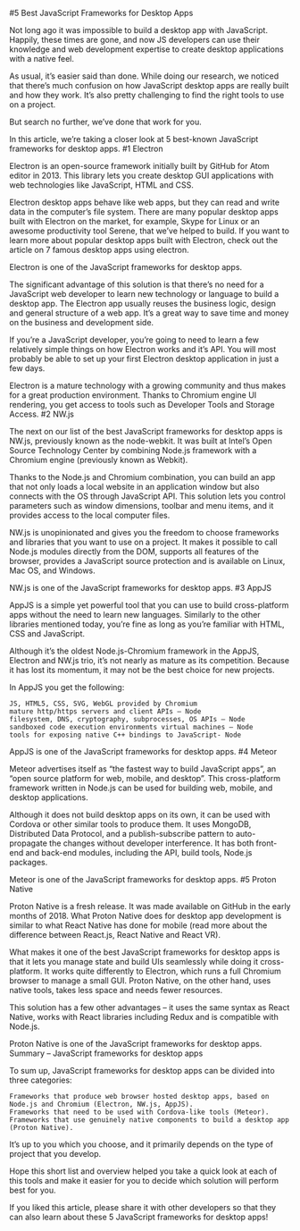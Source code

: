 #5 Best JavaScript Frameworks for Desktop Apps

Not long ago it was impossible to build a desktop app with JavaScript. Happily, these times are gone, and now JS developers can use their knowledge and web development expertise to create desktop applications with a native feel.

As usual, it’s easier said than done. While doing our research, we noticed that there’s much confusion on how JavaScript desktop apps are really built and how they work. It’s also pretty challenging to find the right tools to use on a project.

But search no further, we’ve done that work for you.

In this article, we’re taking a closer look at 5 best-known JavaScript frameworks for desktop apps.
#1 Electron

Electron is an open-source framework initially built by GitHub for Atom editor in 2013. This library lets you create desktop GUI applications with web technologies like JavaScript, HTML and CSS.

Electron desktop apps behave like web apps, but they can read and write data in the computer’s file system. There are many popular desktop apps built with Electron on the market, for example, Skype for Linux or an awesome productivity tool Serene, that we’ve helped to build. If you want to learn more about popular desktop apps built with Electron, check out the article on 7 famous desktop apps using electron.

Electron is one of the JavaScript frameworks for desktop apps.

The significant advantage of this solution is that there’s no need for a JavaScript web developer to learn new technology or language to build a desktop app. The Electron app usually reuses the business logic, design and general structure of a web app. It’s a great way to save time and money on the business and development side.

If you’re a JavaScript developer, you’re going to need to learn a few relatively simple things on how Electron works and it’s API. You will most probably be able to set up your first Electron desktop application in just a few days.

Electron is a mature technology with a growing community and thus makes for a great production environment. Thanks to Chromium engine UI rendering, you get access to tools such as Developer Tools and Storage Access.
#2 NW.js

The next on our list of the best JavaScript frameworks for desktop apps is NW.js, previously known as the node-webkit. It was built at Intel’s Open Source Technology Center by combining Node.js framework with a Chromium engine (previously known as Webkit).

Thanks to the Node.js and Chromium combination, you can build an app that not only loads a local website in an application window but also connects with the OS through JavaScript API. This solution lets you control parameters such as window dimensions, toolbar and menu items, and it provides access to the local computer files.

NW.js is unopinionated and gives you the freedom to choose frameworks and libraries that you want to use on a project. It makes it possible to call Node.js modules directly from the DOM, supports all features of the browser, provides a JavaScript source protection and is available on Linux, Mac OS, and Windows.

NW.js is one of the JavaScript frameworks for desktop apps.
#3 AppJS

AppJS is a simple yet powerful tool that you can use to build cross-platform apps without the need to learn new languages. Similarly to the other libraries mentioned today, you’re fine as long as you’re familiar with HTML, CSS and JavaScript.

Although it’s the oldest Node.js-Chromium framework in the AppJS, Electron and NW.js trio, it’s not nearly as mature as its competition. Because it has lost its momentum, it may not be the best choice for new projects.

In AppJS you get the following:

    JS, HTML5, CSS, SVG, WebGL provided by Chromium
    mature http/https servers and client APIs – Node
    filesystem, DNS, cryptography, subprocesses, OS APIs – Node
    sandboxed code execution environments virtual machines – Node
    tools for exposing native C++ bindings to JavaScript- Node

AppJS is one of the JavaScript frameworks for desktop apps.
#4 Meteor

Meteor advertises itself as “the fastest way to build JavaScript apps”, an “open source platform for web, mobile, and desktop”. This cross-platform framework written in Node.js can be used for building web, mobile, and desktop applications.

Although it does not build desktop apps on its own, it can be used with Cordova or other similar tools to produce them. It uses MongoDB, Distributed Data Protocol, and a publish-subscribe pattern to auto-propagate the changes without developer interference. It has both front-end and back-end modules, including the API, build tools, Node.js packages.

Meteor is one of the JavaScript frameworks for desktop apps.
#5 Proton Native

Proton Native is a fresh release. It was made available on GitHub in the early months of 2018. What Proton Native does for desktop app development is similar to what React Native has done for mobile (read more about the difference between React.js, React Native and React VR).

What makes it one of the best JavaScript frameworks for desktop apps is that it lets you manage state and build UIs seamlessly while doing it cross-platform. It works quite differently to Electron, which runs a full Chromium browser to manage a small GUI. Proton Native, on the other hand, uses native tools, takes less space and needs fewer resources.

This solution has a few other advantages – it uses the same syntax as React Native, works with React libraries including Redux and is compatible with Node.js.

Proton Native is one of the JavaScript frameworks for desktop apps.
Summary – JavaScript frameworks for desktop apps

To sum up, JavaScript frameworks for desktop apps can be divided into three categories:

    Frameworks that produce web browser hosted desktop apps, based on Node.js and Chromium (Electron, NW.js, AppJS).
    Frameworks that need to be used with Cordova-like tools (Meteor).
    Frameworks that use genuinely native components to build a desktop app (Proton Native).

It’s up to you which you choose, and it primarily depends on the type of project that you develop.

Hope this short list and overview helped you take a quick look at each of this tools and make it easier for you to decide which solution will perform best for you.

If you liked this article, please share it with other developers so that they can also learn about these 5 JavaScript frameworks for desktop apps!